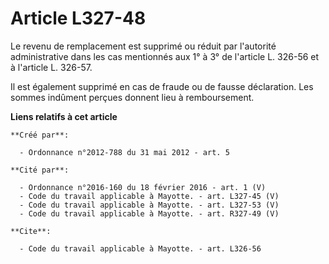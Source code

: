 # Article L327-48

Le revenu de remplacement est supprimé ou réduit par l'autorité administrative dans les cas mentionnés aux 1° à 3° de
l'article L. 326-56 et à l'article L. 326-57. 

Il est également supprimé en cas de fraude ou de fausse déclaration. Les sommes indûment perçues donnent lieu à
remboursement.

**Liens relatifs à cet article**

	**Créé par**:

	  - Ordonnance n°2012-788 du 31 mai 2012 - art. 5

	**Cité par**:

	  - Ordonnance n°2016-160 du 18 février 2016 - art. 1 (V)
	  - Code du travail applicable à Mayotte. - art. L327-45 (V)
	  - Code du travail applicable à Mayotte. - art. L327-53 (V)
	  - Code du travail applicable à Mayotte. - art. R327-49 (V)

	**Cite**:

	  - Code du travail applicable à Mayotte. - art. L326-56
